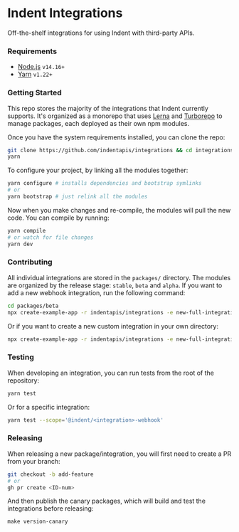 # Indent Integrations

Off-the-shelf integrations for using Indent with third-party APIs.

### Requirements

- [Node.js](https://nodejs.org) `v14.16+`
- [Yarn](https://yarnpkg.com) `v1.22+`

### Getting Started

This repo stores the majority of the integrations that Indent currently supports. It's organized as a monorepo that uses [Lerna](https://lerna.js.org) and [Turborepo](https://turborepo.com) to manage packages, each deployed as their own npm modules.

Once you have the system requirements installed, you can clone the repo:

```bash
git clone https://github.com/indentapis/integrations && cd integrations
yarn
```

To configure your project, by linking all the modules together:

```bash
yarn configure # installs dependencies and bootstrap symlinks
# or
yarn bootstrap # just relink all the modules
```

Now when you make changes and re-compile, the modules will pull the new code. You can compile by running:

```bash
yarn compile
# or watch for file changes
yarn dev
```

### Contributing

All individual integrations are stored in the `packages/` directory. The modules are organized by the release stage: `stable`, `beta` and `alpha`. If you want to add a new webhook integration, run the following command:

```bash
cd packages/beta
npx create-example-app -r indentapis/integrations -e new-full-integration
```

Or if you want to create a new custom integration in your own directory:

```bash
npx create-example-app -r indentapis/integrations -e new-full-integration
```

### Testing

When developing an integration, you can run tests from the root of the repository:

```bash
yarn test
```

Or for a specific integration:

```bash
yarn test --scope='@indent/<integration>-webhook'
```

### Releasing

When releasing a new package/integration, you will first need to create a PR from your branch:

```bash
git checkout -b add-feature
# or 
gh pr create <ID-num>
```

And then publish the canary packages, which will build and test the integrations before releasing:

```
make version-canary
```
